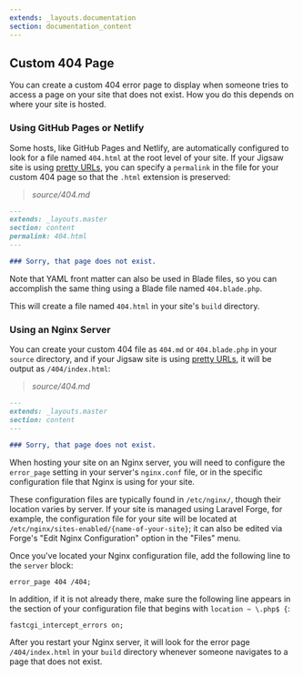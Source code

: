 ```yaml
---
extends: _layouts.documentation
section: documentation_content
---
```


## Custom 404 Page

You can create a custom 404 error page to display when someone tries to access a page on your site that does not exist. How you do this depends on where your site is hosted.

### Using GitHub Pages or Netlify

Some hosts, like GitHub Pages and Netlify, are automatically configured to look for a file named `404.html` at the root level of your site. If your Jigsaw site is using [pretty URLs](/docs/pretty-urls), you can specify a `permalink` in the file for your custom 404 page so that the `.html` extension is preserved:

> _source/404.md_

```markdown
---
extends: _layouts.master
section: content
permalink: 404.html
---

### Sorry, that page does not exist.
```

Note that YAML front matter can also be used in Blade files, so you can accomplish the same thing using a Blade file named `404.blade.php`.

This will create a file named `404.html` in your site's `build` directory.

### Using an Nginx Server

You can create your custom 404 file as `404.md` or `404.blade.php` in your `source` directory, and if your Jigsaw site is using [pretty URLs](/docs/pretty-urls), it will be output as `/404/index.html`:

> _source/404.md_

```markdown
---
extends: _layouts.master
section: content
---

### Sorry, that page does not exist.
```

When hosting your site on an Nginx server, you will need to configure the `error_page` setting in your server's `nginx.conf` file, or in the specific configuration file that Nginx is using for your site.

These configuration files are typically found in `/etc/nginx/`, though their location varies by server. If your site is managed using Laravel Forge, for example, the configuration file for your site will be located at `/etc/nginx/sites-enabled/{name-of-your-site}`; it can also be edited via Forge's "Edit Nginx Configuration" option in the "Files" menu.

Once you've located your Nginx configuration file, add the following line to the `server` block:

```nginx
error_page 404 /404;
```

In addition, if it is not already there, make sure the following line appears in the section of your configuration file that begins with `location ~ \.php$ {`:

```nginx
fastcgi_intercept_errors on;
```

After you restart your Nginx server, it will look for the error page `/404/index.html` in your `build` directory whenever someone navigates to a page that does not exist.
